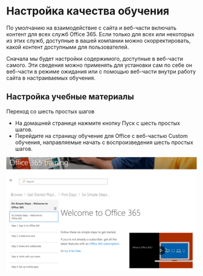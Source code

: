 # <a name="customize-the-training-experience"></a>Настройка качества обучения

По умолчанию на взаимодействие с сайта и веб-части включать контент для всех служб Office 365.  Если только для всех или некоторых из этих служб, доступные в вашей компании можно скорректировать, какой контент доступными для пользователей.  

Сначала мы будет настройки содержимого, доступные в веб-части самого.  Эти сведения можно применять для установки сам по себе он веб-части в режиме ожидания или с помощью веб-части внутри работу сайта в настраиваемых обучения. 

## <a name="customizing-the-training-content"></a>Настройка учебные материалы


Переход со шесть простых шагов
- На домашней странице нажмите кнопку Пуск с шесть простых шагов. 
- Перейдите на страницу обучение для Office с веб-частью Custom обучения, направляемые начать с воспроизведения шесть простых шагов.  

![Список воспроизведения шесть действия](media/clo365sixsteps.png)
